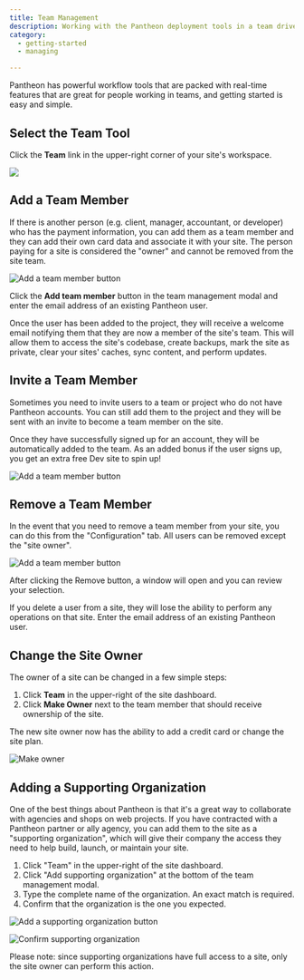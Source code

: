```yaml
---
title: Team Management
description: Working with the Pantheon deployment tools in a team driven environment.
category:
  - getting-started
  - managing

---
```


Pantheon has powerful workflow tools that are packed with real-time features that are great for people working in teams, and getting started is easy and simple.

## Select the Team Tool

Click the **Team** link in the upper-right corner of your site's workspace.

![](https://www.getpantheon.com/sites/default/files/docs/desk_images/297812)

## Add a Team Member

If there is another person (e.g. client, manager, accountant, or developer) who has the payment information, you can add them as a team member and they can add their own card data and associate it with your site. The person paying for a site is considered the "owner" and cannot be removed from the site team.  


 ![Add a team member button](https://www.getpantheon.com/sites/default/files/docs/desk_images/87612)

Click the **Add team member** button in the team management modal and enter the email address of an existing Pantheon user.  


Once the user has been added to the project, they will receive a welcome email notifying them that they are now a member of the site's team. This will allow them to access the site's codebase, create backups, mark the site as private, clear your sites' caches, sync content, and perform updates.

## Invite a Team Member

Sometimes you need to invite users to a team or project who do not have Pantheon accounts. You can still add them to the project and they will be sent with an invite to become a team member on the site.

Once they have successfully signed up for an account, they will be automatically added to the team. As an added bonus if the user signs up, you get an extra free Dev site to spin up!

![Add a team member button](https://www.getpantheon.com/sites/default/files/docs/desk_images/87611)


## Remove a Team Member

In the event that you need to remove a team member from your site, you can do this from the "Configuration" tab. All users can be removed except the "site owner".   


 ![Add a team member button](https://www.getpantheon.com/sites/default/files/docs/desk_images/87604)

After clicking the Remove button, a window will open and you can review your selection.  



If you delete a user from a site, they will lose the ability to perform any operations on that site. Enter the email address of an existing Pantheon user.

## Change the Site Owner

The owner of a site can be changed in a few simple steps:

1. Click **Team** in the upper-right of the site dashboard.
2. Click **Make Owner** next to the team member that should receive ownership of the site.

The new site owner now has the ability to add a credit card or change the site plan.


 ![Make owner](https://www.getpantheon.com/sites/default/files/docs/desk_images/278835)


## Adding a Supporting Organization

One of the best things about Pantheon is that it's a great way to collaborate with agencies and shops on web projects. If you have contracted with a Pantheon partner or ally agency, you can add them to the site as a "supporting organization", which will give their company the access they need to help build, launch, or maintain your site.

1. Click "Team" in the upper-right of the site dashboard.
2. Click "Add supporting organization" at the bottom of the team management modal.
3. Type the complete name of the organization. An exact match is required.
4. Confirm that the organization is the one you expected.

 ![Add a supporting organization button](/docs/assets/images/multi_org1.jpg)

 ![Confirm supporting organization](/docs/assets/images/multi_org2.jpg)

Please note: since supporting organizations have full access to a site, only the site owner can perform this action.
